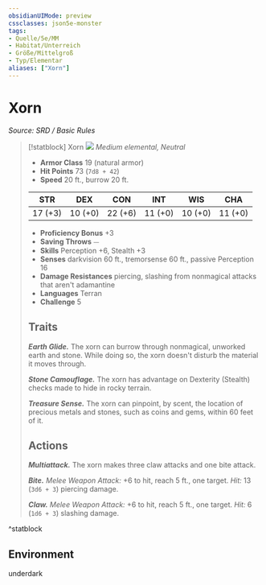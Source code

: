 ```yaml
---
obsidianUIMode: preview
cssclasses: json5e-monster
tags:
- Quelle/5e/MM
- Habitat/Unterreich
- Größe/Mittelgroß
- Typ/Elementar
aliases: ["Xorn"]
---
```

# Xorn
*Source: SRD / Basic Rules*  

> [!statblock] Xorn
> ![](compendium/bestiary/elemental/token/xorn.png#token)
> *Medium elemental, Neutral*
> 
> - **Armor Class** 19  (natural armor)
> - **Hit Points** 73 (`7d8 + 42`)
> - **Speed** 20 ft., burrow 20 ft.
> 
> |STR|DEX|CON|INT|WIS|CHA|
> |:---:|:---:|:---:|:---:|:---:|:---:|
> |17 (+3)|10 (+0)|22 (+6)|11 (+0)|10 (+0)|11 (+0)|
> 
> - **Proficiency Bonus** +3
> - **Saving Throws** ⏤
> - **Skills** Perception +6, Stealth +3
> - **Senses** darkvision 60 ft., tremorsense 60 ft., passive Perception 16
> - **Damage Resistances** piercing, slashing from nonmagical attacks that aren't adamantine
> - **Languages** Terran
> - **Challenge** 5
> 
> ## Traits
> 
> ***Earth Glide.*** The xorn can burrow through nonmagical, unworked earth and stone. While doing so, the xorn doesn't disturb the material it moves through.
> 
> ***Stone Camouflage.*** The xorn has advantage on Dexterity (Stealth) checks made to hide in rocky terrain.
> 
> ***Treasure Sense.*** The xorn can pinpoint, by scent, the location of precious metals and stones, such as coins and gems, within 60 feet of it.
> 
> ## Actions
> 
> ***Multiattack.*** The xorn makes three claw attacks and one bite attack.
> 
> ***Bite.*** *Melee Weapon Attack:* +6 to hit, reach 5 ft., one target. *Hit:* 13 (`3d6 + 3`) piercing damage.
> 
> ***Claw.*** *Melee Weapon Attack:* +6 to hit, reach 5 ft., one target. *Hit:* 6 (`1d6 + 3`) slashing damage.

^statblock

## Environment

underdark